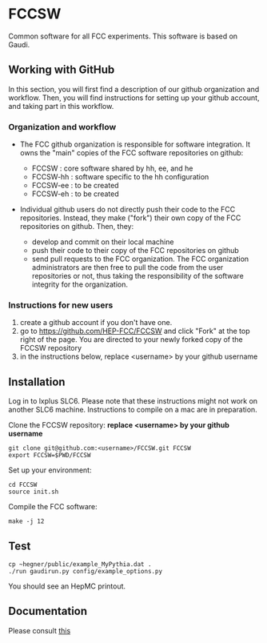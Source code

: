 FCCSW
=====

Common software for all FCC experiments.
This software is based on Gaudi.


Working with GitHub
-------------------

In this section, you will first find a description of our github organization and workflow.
Then, you will find instructions for setting up your github account, and taking part in this workflow.

### Organization and workflow

* The FCC github organization is responsible for software integration. It owns the "main" copies of the FCC software repositories on github:
    * FCCSW : core software shared by hh, ee, and he
    * FCCSW-hh : software specific to the hh configuration
    * FCCSW-ee : to be created
    * FCCSW-eh : to be created

* Individual github users do not directly push their code to the FCC repositories. Instead, they make ("fork") their own copy of the FCC repositories on github. Then, they:
    * develop and commit on their local machine
    * push their code to their copy of the FCC repositories on github
    * send pull requests to the FCC organization. The FCC organization administrators are then free to pull the code from the user repositories or not, thus taking the responsibility of the software integrity for the organization.

### Instructions for new users

1. create a github account if you don't have one.
2. go to https://github.com/HEP-FCC/FCCSW and click "Fork" at the top right of the page. You are directed to your newly forked copy of the FCCSW repository
3. in the instructions below, replace \<username\> by your github username


Installation
------------

Log in to lxplus SLC6. Please note that these instructions might not work on another SLC6 machine. Instructions to compile on a mac are in preparation.

Clone the FCCSW repository: **replace \<username\> by your github username**

    git clone git@github.com:<username>/FCCSW.git FCCSW
    export FCCSW=$PWD/FCCSW

Set up your environment:

    cd FCCSW
    source init.sh

Compile the FCC software:

    make -j 12

Test
----

    cp ~hegner/public/example_MyPythia.dat .
    ./run gaudirun.py config/example_options.py

You should see an HepMC printout.

Documentation
----

Please consult [this](./doc/README.md)
